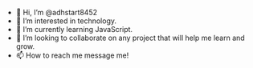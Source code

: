 - 👋 Hi, I’m @adhstart8452
- 👀 I’m interested in technology.
- 🌱 I’m currently learning JavaScript.
- 💞️ I’m looking to collaborate on any project that will help me learn and grow.
- 📫 How to reach me message me!

<!---
adhstart8452/adhstart8452 is a ✨ special ✨ repository because its `README.md` (this file) appears on your GitHub profile.
You can click the Preview link to take a look at your changes.
--->
